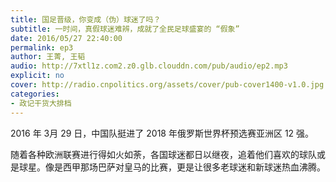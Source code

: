 ```yaml
---
title: 国足晋级，你变成（伪）球迷了吗？
subtitle: 一时间，真假球迷难辨，成就了全民足球盛宴的 “假象”
date: 2016/05/27 22:40:00
permalink: ep3
author: 王菁, 王韬
audio: http://7xtl1z.com2.z0.glb.clouddn.com/pub/audio/ep2.mp3
explicit: no
cover: http://radio.cnpolitics.org/assets/cover/pub-cover1400-v1.0.jpg
categories:
- 政记干货大排档
---
```


2016 年 3月 29 日，中国队挺进了 2018 年俄罗斯世界杯预选赛亚洲区 12 强。

随着各种欧洲联赛进行得如火如荼，各国球迷都日以继夜，追着他们喜欢的球队或是球星。像是西甲那场巴萨对皇马的比赛，更是让很多老球迷和新球迷热血沸腾。

